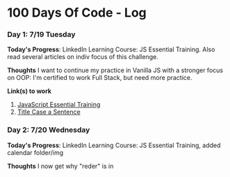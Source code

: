 # 100 Days Of Code - Log


### Day 1: 7/19 Tuesday

**Today's Progress**: LinkedIn Learning Course: JS Essential Training. Also read several articles on indiv focus of this challenge. 

**Thoughts** I want to continue my practice in Vanilla JS with a stronger focus on OOP: I'm certified to work Full Stack, but need more practice. 

**Link(s) to work**
1. [JavaScript Essential Training](https://www.linkedin.com/learning/javascript-essential-training/javascript-language-basics)
2. [Title Case a Sentence](https://www.freecodecamp.com/challenges/title-case-a-sentence)


### Day 2: 7/20 Wednesday

**Today's Progress**: LinkedIn Learning Course: JS Essential Training, added calendar folder/img

**Thoughts** I now get why "reder" is in <script> in html 

**Link(s) to work**
1. [JavaScript Essential Training](https://www.linkedin.com/learning/javascript-essential-training/javascript-language-basics)
  

### Day 3: 7/21 Wednesday

**Today's Progress**: LinkedIn Learning Course, practiced writing objects with methods and testing them.

**Thoughts** Methods confused me-now I know that they are just functions in an object.  

**Link(s) to work**
1. [JavaScript Essential Training](https://www.linkedin.com/learning/javascript-essential-training/javascript-language-basics)
  
### Day 4: 7/22 Thursday

**Today's Progress**: LinkedIn Learning Course-Object Classes, FreeCodeCamp Objects

**Thoughts** Will research today how to write Classes with nested parameters. 

**Link(s) to work**
1. [JavaScript Essential Training](https://www.linkedin.com/learning/javascript-essential-training/javascript-language-basics)
  
  
### Day 5: 7/23 Friday
**Today's Progress**: LinkedIn Learning Course-Object Classes, FreeCodeCamp Objects

**Thoughts** Will research today how to write Classes with nested parameters. 

**Link(s) to work**
1. [JavaScript Essential Training](https://www.linkedin.com/learning/javascript-essential-training/javascript-language-basics)


### Day 6: 7/23 Saturday
**Today's Progress**: LinkedIn Learning Course-Object Classes and Constructors: practiced making Classes, importing them as modules, manipulating data, and writing data to html

**Thoughts** Writing object properties to specific html tags is harder than I thought: I ended up just displaying the whole object in normal (ugly) formatting.  I won't stress about it now-it will probably come up later.  I also can see if I can adapt something else that I do know to work with this. 

**Link(s) to work**
1. [JavaScript Essential Training](https://www.linkedin.com/learning/javascript-essential-training/javascript-language-basics)
  
### Day 7: 7/24 Sunday
**Today's Progress**: Studied objects and constructors in "Javascript For Kids" by Nick Morgan

**Thoughts** Good book, but I wish it had Object Classes included, but they are quite new
  
### Day 8: 7/25 Monday
**Today's Progress**: Completed challenge in the Objects section of the LinkedIn JS course.  Also did a bit of microsoft training. 

**Thoughts** This is a good course, especially combined with the JS For Kids book. The book gave me a little extra help with methods. 

### Day 9: 7/26 Tuesday
**Today's Progress**: Practiced OOP, completed P section of course, planned out a practice app (animals making thier sounds)

**Thoughts** I'm excited to write my first OOP. I'm looking into how I want to do the images of the animals.
 
### Day 10: 7/27 Wednesday
**Today's Progress**: Got sucked into a rabbit hole researching and comparing apps.  Reviewed some practice code. Most of what I did today was really interview prep. 

**Thoughts** I didn't get to actually code today, but there was a lot of studying and research. 


### Day 11: 7/28 Thursday
**Today's Progress**: Started writing out my code for the Animal Sound OOP that I mapped out on Tuesday, practiced interacting with the DOM. 

**Thoughts** This project will be fun.  

**Link(s) to work**
1. [Animal Sounds Repo](https://github.com/TandiweP/AnimalSounds)
  
### Day 12: 7/29 Friday
**Today's Progress**: Added Boostrap CDN to my Animal Sound Repo and modified existing DOM management to fit those tags.  

**Thoughts** I'm traveling so I will listen to "CodeNewbie" and my developer audiobook.  I'm hoping to get time to work tonight so I may update it then. 

**Link(s) to work**
1. [Animal Sounds Repo](https://github.com/TandiweP/AnimalSounds)

### Day 13: 7/30 Saturday
**Today's Progress**: Due to traveling all day, I focused on researching different types of pipelines and reviewed OOP via online articles. I also saved someone's life, btw.  

**Thoughts** Researching on the go is doable, but it does not compare to actually coding. 

  
### Day 14: 7/31 Sunday
**Today's Progress**: I studied today and reviewed my LinkedIn.  I don't code on Sundays unless I have to.  

### Day 15: 8/1 Monday
**Today's Progress**: Interview prep, starting a new approach to algorithms. 

**Thoughts** I registered for HackerRank today.  
  
### Day 16: 8/2 Tuesday
**Today's Progress**: Interviewed via zoom, reviewed portfolio and made list of changes, started changing "SpeakSpeare", added a new object to "Animal Sounds", and completed a HackerRank challenge.   

**Thoughts** I am enjoying OOP and algorithms.  

**Link(s) to work**
1. [Animal Sounds Repo](https://github.com/TandiweP/AnimalSounds)  
2. [HackerRank](https://www.hackerrank.com)  
  
 ### Day 17: 8/3 Wednesday
**Today's Progress**: Worked on re-structuring "SpeakSpeare", reading articles, studying algorithms.   

**Thoughts** I really don't like my css setup for "SpeakSpeare"  

 ### Day 18: 8/4 Thursday
**Today's Progress**: SpeakSpeare re-styling, intense algorithm study.   

**Thoughts** Big O! And I think I'll just redo SpeakSpeare - don't like the way it is set up. 

### Day 19: 8/5 Friday
**Today's Progress**: LinkedIn JS course: DOM manipulation, specifically querySelector practice.  Also started a new algorith course. 

**Thoughts** It's good to brush up on the DOM-it's easy to forget how the syntax for selectors work.  It's also nice that I can do it easily in the chrome browser. 

**Link(s) to work**
1. [JavaScript Essential Training](https://www.linkedin.com/learning/javascript-essential-training/javascript-language-basics)
  
 ### Day 20: 8/6 Saturday
**Today's Progress**: querySelector and querySelectorAll practice.  Also doing them algorithms

**Thoughts** This log is kinda mundane and annoying...
  
**Link(s) to work**
1. [JavaScript Essential Training](https://www.linkedin.com/learning/javascript-essential-training/javascript-language-basics)

 ### Day 21: 8/7 Sunday
**Today's Progress**: Read "Algorithmic Programming" from No Starch Press
  
  
### Day 22: 8/8 Monday
**Today's Progress**: JS course, Did the MarkDown Tutorial, Started refactoring the scales repo. 
**Thoughts** I started a course today that I forgot I had bought on Udemy in 2020 **eyeroll**. 
  
**Link(s) to work**
1. [JavaScript Essential Training](https://www.linkedin.com/learning/javascript-essential-training/javascript-language-basics) 
2. [Scales Repo](https://github.com/TandiweP/scales) 
  

### Day 23: 8/9 Tuesday
**Today's Progress**: Worked on Scales repo, but didn't like the changes and retreated.  Spent time on MDN and Udemy. Practiced navigating the command line. 
**Thoughts** I'm mapping it out on paper and deciding how many seperate components I want it to have. 
  
**Link(s) to work**
1. [Scales Repo](https://github.com/TandiweP/scales) 
  
  
### Day 24: 8/10 Wednesday 
**Today**: Made new branch "rescale" of scales repo and combined two components into one. I also did a lot of css on it.  The form is working well, but I need to refactor my onSubmit function becuase I'm not even getting a console response:  **debugging time**!
  
### Day 25: 8/11 Thursday 
**Today**: Using "parseFloat" and "e.preventDefault" (after quite a lot of Chrome DevTools debugging and Stack Overflow searching) to get my gross, tare, net, and tons calculations to work on submit of the form. 
  
**Thoughts** I want to get them displaying on the page tomorrow.  I also want to set the calculation function to round it to two decimals (so I don't have eight digit responses in the tons hook). Later on, I want to set up a back end that will push results to data so it is recorded with date and time stamps for admin use.  

  
### Day 26: 8/12 Friday 
**Today**: Added new object to the Animal Sounds repo, reviewed arrays and sub-arrays on freecodecamp, added a new data set to Horror Films Repo, messed up Scales repo and had to retreat. 

### Day 27: 8/13 Saturday
**Today's Progress**: Continued work on scales repo and did more JS LinkedIn Course. Experimented with classList modifications.
  
**Thoughts** There are many ways to manipulate the DOM to show the results of the scale calculations, but I need to commit to one instead of building it, deleting it, then rebuilding it a different way, for eternity. 
  
**Link(s) to work**
1. [Scales Repo](https://github.com/TandiweP/scales) 
2. [JavaScript Essential Training](https://www.linkedin.com/learning/javascript-essential-training/javascript-language-basics)

  
  ### Day 28: 8/14 Sunday 
**Today**: Read up on JQUERY and DOM manipulation.  
  
  ### Day 29: 8/15 Monday
**Today's Progress**: Added a table to scale repo which will render calculation results to the DOM.  I'm researching what render method to use. 
  
**Thoughts** I think I will add a local data file to push data to so it can be stored and recalled.  I could pass these data props to the table function and render it that way.   
  
**Link(s) to work**
1. [Scales Repo](https://github.com/TandiweP/scales) 

  
### Day 30: 8/16 Tuesday
**Today's Progress**: Studied conditional functions and initialized a new repo which will allow users to select ice cream flavors, and availability will depend on a if/else statement. 
  
**Thoughts** I will start making more mini repos to practice basic concepts-its fun to have mini projects.   
  
**Link(s) to work**
1. [Ice Cream Menu](https://github.com/TandiweP/IceCreamMenu) 
  
### Day 31: 8/17 Wednesday
**Today's Progress**: Reviewed classSelector methods, practiced using them in the console of my scale repo, and completed another section in my JS Udemy Course. 

**Thoughts** I am skimming through the Udumy Course because I had purchased it two years ago and didn't use it (??????), and have since learned the concepts. A review is a good idea, though. 
  
**Link(s) to work**
1. [Scales Repo](https://github.com/TandiweP/scales) 
2. [JavaScript Essential Training](https://www.linkedin.com/learning/javascript-essential-training/javascript)
3. [Udemy Course: Web Developer Bootcamp](https://www.udemy.com/course/the-web-developer-bootcamp)

### Day 32: 8/18 Thursday
**Today's Progress**: LinkedIn JS course, added table component to Scales repo.  It shows the table but is not rendering the data...

**Thoughts** I think I should push the calculation to a json data file, then pull that in to the table file.  I want it to be accessible data anyway, and this will help. 
  
**Link(s) to work**
1. [Scales Repo](https://github.com/TandiweP/scales) 
2. [JavaScript Essential Training](https://www.linkedin.com/learning/javascript-essential-training/javascript)

### Day 33: 8/19 Friday
**Today's Progress**: I completed the first module for Azure training and did a lot of Microsoft 365 setting up/modifying for Porter Truck Repair. I also worked on the Ice Cream Menu css for fun and listened to an episode about the advantages of using Vanilla JS over frameworks. 
  
  
### Day 34: 8/20 Saturday
**Today's Progress**: Spent 9hrs doing Microsoft Admin things for Porter Truck Repair.  Most of it was researching and implementing cloud integrations and literally set up a new desktop so it would be AS SIMPLE TO USE AS POSSIBLE. I enjoyed this work, but only had a bit of time to do "fun" coding tonight. 

  
  ### Day 35: 8/21 Sunday 
**Today**: Read up on Algorithm structure and approach.  
  
  ### Day 36: 8/22 Monday
**Today's Progress**: Traveled a lot so I listened to three different podcast episodes on algorithms and technical interviews. When I got home, I did some reviewing of block and inline elements on my Udemy course. I then worked on onClick functions for my Ice Cream repo buttons. 
  
**Thoughts** I can sure get sucked in to css haha. Spent way too much time experimenting with button alignment, borders, margin, etc.    
  
**Link(s) to work**
1. [Ice Cream Menu](https://github.com/TandiweP/IceCreamMenu) 


### Day 37: 8/23 Tuesday
**Today's Progress**: Udemy course review of html semantics.  Went through various websites inspecting elements and seeing wether they have Semantic Elements or are just piles of divs. 
  
**Thoughts** I actually did not know about entity codes, which is a bit embarassing! When I've put the copyright symbol, etc. in my html, I've made it SOO difficult for myself by actually using svg's and jpegs! It was so simple all along lol. 
    
**Link(s) to work**
1. [Udemy Course: Web Developer Bootcamp](https://www.udemy.com/course/the-web-developer-bootcamp) 
  
### Day 38: 8/24 Wednesday
**Today's Progress**: A little Udemy and LinkedIn course, which spurred big ideas that led me to change the table format in the Scales repo and test manually appending articles (with Animal Objects) in "Animals" repo. 
  
**Thoughts** Having a great time but the ADHD brain is FLEXING today. If I was Carrie, this house would be screwed lol.  
    
**Link(s) to work**
1. [Udemy Course: Web Developer Bootcamp](https://www.udemy.com/course/the-web-developer-bootcamp) 
2. [Scales Repo](https://github.com/TandiweP/scales) 
3. [JavaScript Essential Training](https://www.linkedin.com/learning/javascript-essential-training/javascript)
4. [Animal Sounds Repo](https://github.com/TandiweP/AnimalSounds) 

### Day 39: 8/25 Thursday
**Today's Progress**: Studied proper table html syntax and organization on the Udemy course. I practieced by adding a table with flavor, price, and stock status to my ice cream repo.  
  
**Thoughts**  I'm itching to css the table, but I believe I make things harder for myself when I start formatting things before they are actually completely structured (I need to do Colspan and Rowspan). Plain html pains me, but I need to get used to it so that I can put of styling until it's done. 
    
**Link(s) to work**
1. [Udemy Course: Web Developer Bootcamp](https://www.udemy.com/course/the-web-developer-bootcamp) 
2. [Ice Cream Menu](https://github.com/TandiweP/IceCreamMenu) 
  
### Day 40: 8/26 Friday
**Today's Progress**: After doing a Code Wars kata which convertered speed from kilometoers per hour to centimeters per second, I created a practice repo which converts Cheetah speed from mph to kph. It has a bug which is making the output always 0, so I will come back to it this afternoon. 

**Thoughts**  Making lot's of mini projects for practice is really fun - today I focused on using semantic html and experimented with Emmet VSCode shortcuts as I created the converter. 
  
**Link(s) to work**
1. [Cheetah Speed Repo](https://github.com/TandiweP/CheetahSpeed)
2. [CodeWars Cockroach Speed Kata](https://www.codewars.com/kata/55fab1ffda3e2e44f00000c6/train/javascript)

### Day 41: 8/27 Saturday
**Today's Progress**: Very important personal day, so I did not do much. I did listen to a couple of Code Newbie podcasts and brainstorm. 
  
### Day 42: 8/28 Sunday 
**Today's Progress**: Reviewed several website formats and brainstormed. 

### Day 43: 8/29 Monday
**Today's Progress**: Completed Table section of the Udemy course.  Added to and stylized the Ice Cream Price table in my Ice Cream Menu repo.  
  
**Thoughts**  My table is in an html file for simplicity, but I think I will make it a JS object by moving into into a .js file and assigning it a variable and assigning that to the DOM.  
    
**Link(s) to work**
1. [Udemy Course: Web Developer Bootcamp](https://www.udemy.com/course/the-web-developer-bootcamp) 
2. [Ice Cream Menu](https://github.com/TandiweP/IceCreamMenu) 
  
### Day 44: 8/30 Tuesday
**Today's Progress**: Started Form section of the Udemy course.  Added a form that receives input of name and flavor texts as a method of users submitting suggestions for new flavors. 
  
**Thoughts**  I had a lot of fun making this form. 
    
**Link(s) to work**
1. [Udemy Course: Web Developer Bootcamp](https://www.udemy.com/course/the-web-developer-bootcamp) 
2. [Ice Cream Menu](https://github.com/TandiweP/IceCreamMenu) 
  
### Day 45: 8/31 Wednesday
**Today's Progress**: I had a really bad flare up of concussion symptoms today, so I wasn't able to code much.  The coding I did was to add hover effects to links and buttons in the Ice Cream Repo. I also listened to my coding audiobook on the early morning hike that triggered my flare up of vertigo, headache, eye pain, and brain fog. Yay! 
  
**Thoughts**  The hike seemed like a good idea at the time.  I forgot it's only been three weeks since the concussion. Silly me. 
    
**Link(s) to work**
1. [Ice Cream Menu](https://github.com/TandiweP/IceCreamMenu)

### Day 46: 9/1 Thursday
**Today's Progress**: Had a lot of fun adding new input to my icecream flavor form as I got ideas watching Udemy.  I also made changes to the Scales repo because I randomly realized a couple of bug solutions. 
  
**Thoughts**  Good afternoon coding.  It's weird to be holding off on the JS for the most part, but reviewing html and css is doing me a lot of good. 
    
**Link(s) to work**
1. [Udemy Course: Web Developer Bootcamp](https://www.udemy.com/course/the-web-developer-bootcamp) 
2. [Ice Cream Menu](https://github.com/TandiweP/IceCreamMenu)
3. [Scales Repo](https://github.com/TandiweP/scales) 
  
### Day 47: 9/2 Friday
**Today's Progress**: Added validation to my ice cream request form, then added a new html file with a form for ordering.  I have it mostly set up - just need to refine the radio inputs.  Also added validation to scales repo form. 
  
**Thoughts**  Having fun with my ice cream repo. Seeing the pro's and con's of having forms as js objects vs html files.  
    
**Link(s) to work**
1. [Udemy Course: Web Developer Bootcamp](https://www.udemy.com/course/the-web-developer-bootcamp) 
2. [Ice Cream Menu](https://github.com/TandiweP/IceCreamMenu)
3. [Scales Repo](https://github.com/TandiweP/scales) 
  
### Day 48: 9/3 Saturday
**Today's Progress**: I finished the HTML section of the Udemy bootcamp. It has been a GREAT review and filled in a few holes in my training. My ice cream repo is really fun so far and I look forward to adding js to it.  I also started a "Book Store" js challenge which is OOP and is provided with verbal instructions, which is more realistic for interview situations. 
  
**Thoughts**  I had trouble with my radio inputs until I realized I had different names set to each one!
    
**Link(s) to work**
1. [Udemy Course: Web Developer Bootcamp](https://www.udemy.com/course/the-web-developer-bootcamp) 
2. [Ice Cream Menu](https://github.com/TandiweP/IceCreamMenu)
3. [BookStore Repo](https://github.com/TandiweP/BookStore)
4. [JS Code Challenges](https://www.linkedin.com/learning/javascript-code-challenges)
  
### Day 49: 9/4 Sunday
**Today's Progress**: Focused on FamilySearch work and organizing my schedule for the upcoming week. 

### Day 50: 9/5 Monday
**Today's Progress**: Continued Udemy CSS section and did a lot of work modifying radio inputs, nav links, and buttons in the ice cream repo.  
  
**Thoughts**  I could style for DAYS.
    
**Link(s) to work**
1. [Udemy Course: Web Developer Bootcamp](https://www.udemy.com/course/the-web-developer-bootcamp) 
2. [Ice Cream Menu](https://github.com/TandiweP/IceCreamMenu)

### Day 51: 9/6 Tuesday
**Today's Progress**: Udemy CSS attributes, selectors, ids, classes review.  Changed buttons in Ice Cream Repo using css selection methods I don't typically use. 
  
**Thoughts**  Some selection methods are really irksome. 
    
**Link(s) to work**
1. [Udemy Course: Web Developer Bootcamp](https://www.udemy.com/course/the-web-developer-bootcamp) 
2. [Ice Cream Menu](https://github.com/TandiweP/IceCreamMenu)

### Day 52: 9/7 Wednesday
**Today's Progress**: Udemy CSS accessibility syntax and use.  Practiced it on the Cheetah Speed Repo.  I also blocked out sections of the page, flexboxing and adjusting. More to do there.  
  
**Thoughts**  ::
    
**Link(s) to work**
1. [Udemy Course: Web Developer Bootcamp](https://www.udemy.com/course/the-web-developer-bootcamp) 
2. [Cheetah Speed Repo](https://github.com/TandiweP/CheetahSpeed)
  
### Day 53: 9/8 Thursday
**Today's Progress**: Udemy CSS pseudo classes. Spent over an hour practicing them on the Cheetah repo and styling borders for various elements. 
  
**Thoughts**  Long day, but glad I got to code at the end of it. 
    
**Link(s) to work**
1. [Udemy Course: Web Developer Bootcamp](https://www.udemy.com/course/the-web-developer-bootcamp) 
2. [Cheetah Speed Repo](https://github.com/TandiweP/CheetahSpeed)
  
### Day 54: 9/9 Friday
**Today's Progress**: Finished Udemy CSS Selectors section and started the Box Model section.  I updated my MongoDB Bank Database and realized upon pulling up the bank itself that the link in my portfolio to it is actually linking to the older, unconnected, crappier one. So I updated that link and logged in to make sure that my database reflected changes.  Happy camper. 
  
**Thoughts**  I'm embarassed that my portfolio had a lame link for the last few months! BLUSH BLUSH BLUSH
    
**Link(s) to work**
1. [Udemy Course: Web Developer Bootcamp](https://www.udemy.com/course/the-web-developer-bootcamp) 
2. [Portfolio](https://tandiwep.github.io/)

### Day 55: 9/10 Saturday
**Today's Progress**: I got my js converter working in the cheetah repo.  The key problem was that was was not grabbing the value of the input when I used querySelectorAll.  I also started using a color pallete and playing with shapes and sizes.  
  
**Thoughts**  Another long day, and although I'm not a night owl, I sure seemed to have some brain juice tonight!
    
**Link(s) to work**
1. [Cheetah Speed Repo](https://github.com/TandiweP/CheetahSpeed)
  
### Day 56: 9/11 Sunday
**Today's Progress**: Read up on objects and methods-got some ideas for my OOP Animal Sounds repo. I also started digging into the canvas. 
  
### Day 57: 9/12 Monday
**Today's Progress**: More Udemy box-model.  I modified some of the Cheetah repo, but spend at least two hours getting my Animal Sounds repo working (re-did some of the object constructs, re-did cards,...).
  
**Thoughts**  My Animal Sounds repo is going to be cute.  
    
**Link(s) to work**
1. [Udemy Course: Web Developer Bootcamp](https://www.udemy.com/course/the-web-developer-bootcamp) 
2. [Cheetah Speed Repo](https://github.com/TandiweP/CheetahSpeed)
3. [Animal Sounds Repo](https://github.com/TandiweP/AnimalSounds)
  
### Day 58: 9/13 Tuesday
**Today's Progress**: Completed Udemy CSS box model.  Used new knowledge about inline vs block vs inline-block to restyle some elements in the Animal Sounds repo. 
  
**Thoughts**  Silly that I didn't realize that I could change inline to block, etc. 
    
**Link(s) to work**
1. [Udemy Course: Web Developer Bootcamp](https://www.udemy.com/course/the-web-developer-bootcamp)
2. [Animal Sounds Repo](https://github.com/TandiweP/AnimalSounds)
  
### Day 59: 9/14 Wednesday
**Today's Progress**: Udemy CSS opacity/alpha and position. Experimented with a couple of repos.  As part of a joke, I started a magazine landing page. 
  
**Thoughts**  I use the opacity property frequently, but did not actually know that alpha was a thing (or forgot it). 
    
**Link(s) to work**
1. [Udemy Course: Web Developer Bootcamp](https://www.udemy.com/course/the-web-developer-bootcamp)
2. [Gag Magazine Repo](https://github.com/TandiweP/MAN)
  
### Day 60: 9/15 Thursday
**Today's Progress**: Had a meeting go WAAYY longer than I thought tonight, so I only got some practice in.  I think it totalled to about an hour.  It was mostly positioning things and doing other styles on my gag magazine repo.  
  
**Thoughts**  Chose to stay up and do this after a long day-hope these late nights pay off :). 
    
**Link(s) to work**
1. [Udemy Course: Web Developer Bootcamp](https://www.udemy.com/course/the-web-developer-bootcamp)
2. [Gag Magazine Repo](https://github.com/TandiweP/MAN)
  
### Day 61: 9/16 Friday
**Today's Progress**: A bit frustrating today-work went WAAAY over and destroyed my brain so just looking at a screen makes my eyeballs want to ditch their cute little cupcake holders.  I tried doing Udemy but my brain is done.  Ended up doing just a bit of css.  
  
**Thoughts**  Glad I at least listened to coding stuff today :\  
    
**Link(s) to work**
1. [Udemy Course: Web Developer Bootcamp](https://www.udemy.com/course/the-web-developer-bootcamp)
2. [Animal Sounds Repo](https://github.com/TandiweP/Animal)
  
### Day 62: 9/17 Saturday
**Today's Progress**: Enjoyed starting CSS Animations on Udemy.  I added a new page to the Ice Cream repo in which I worked on having a circle fall onto a cone (like an ice cream cone, yo). The dropping circle is easy-its getting the cone to be the right shape and not go down with the circle that's a bit tough. I changed margins on hover and that helps a bit, but there is still space.  I'll have to inspect other box model properties there-maybe there's a padding set that I don't realize. 
  
**Thoughts**  You know I love CSS and now it MOVES! But how do I keep the cone beneath from moving with it..?  
    
**Link(s) to work**
1. [Udemy Course: Web Developer Bootcamp](https://www.udemy.com/course/the-web-developer-bootcamp)
2. [Ice Cream Menu](https://github.com/TandiweP/IceCreamMenu)


### Day 63: 9/18 Sunday 
**Today**: Added experience to Parker Dewey and applied for jobs.   

### Day 64: 9/19 Monday
**Today's Progress**: Finished Udemy CSS Transition/transformation section.  Did a code-along to chanage buttons in my animal repo and also went into the ice cream repo and fixed the cone so that it was the right size using transform(scale).  
  
**Thoughts**  I should have finished the video on Saturday instead of spending over an hour messing with the cone lol cry.  
    
**Link(s) to work**
1. [Udemy Course: Web Developer Bootcamp](https://www.udemy.com/course/the-web-developer-bootcamp)
2. [Ice Cream Menu](https://github.com/TandiweP/IceCreamMenu)
3. [Animal Sounds Repo](https://github.com/TandiweP/Animal)

### Day 65: 9/20 Tuesday
**Today's Progress**: General on-paper draft of Porter Truck Repair website.  Got the skeleton up, though it's missing some limbs lol. 
  
**Thoughts** My practice repos helped me get this up fast.   
    
**Link(s) to work**
1. [Porter Truck Repair Repo](https://github.com/TandiweP/PorterTruckRepair)

### Day 66: 9/21 Wednesday
**Today's Progress**: Udemy background image. I was experienced with it but picked up a couple of very useful tips.  Set a photo I'd taken of a truck engine a couple years ago as the background image of the Porter Truck Repair website. 
  
**Thoughts** Too bad I can't mess with opacity of the image without messing with the text, too. I will either get fancy with selectors/pseudo elements or just do opacity adjustments to the image itself in photoshop.   
    
**Link(s) to work**
1. [Udemy Course: Web Developer Bootcamp](https://www.udemy.com/course/the-web-developer-bootcamp)
2. [Porter Truck Repair Repo](https://github.com/TandiweP/PorterTruckRepair)
  
### Day 67: 9/22 Thursday
**FanX Trip Day 1 (no laptop)**:  CSS code along focused on image spacing and white space issues. Got Github on iPad. Algorithm review.
  
### Day 68: 9/23 Friday
**FanX Trip Day 2 (no laptop)**:  Udemy Flexbox Intro. Reviewed Flexbox Documentation. Scouted out websites of panelists/artists at FanX.
  
### Day 69: 9/24 Saturday
**FanX Trip Day 3 (laptop...late at night)**:  Reviewed the Spread and Rest operators while I was in a panel. Tonight I did some work on the GCPorter Website (a bit of CSS).

### Day 70: 9/25 Sunday
**Today's Progress**:  Family Search, looked at websites with specific styles. 
  
### Day 71: 9/26 Monday
**Today's Progress**: Started Udemy Flexbox and followed along with the contact page of the Porter Truck Repair Repo. I had reviewed flexbox while standing in line at Dollar Tree for twenty minutes, so that helped. I use it a lot but I forget main/cross axis rules and orientations. I also fixed css on the arrow links so they were no longer invisible haha. 
  
**Thoughts** You really can get things done while standing in line.     
    
**Link(s) to work**
1. [Udemy Course: Web Developer Bootcamp](https://www.udemy.com/course/the-web-developer-bootcamp)
2. [Porter Truck Repair Repo](https://github.com/TandiweP/PorterTruckRepair)
  
### Day 72: 9/27 Tuesday
**Today's Progress**: Continued Udemy flexbox and learned that I had been messing myself up all along with how I used the "flex-items" property.  I used my new understanding to fix my Animal Sounds cards. I also added a Navbar. 
  
**Thoughts** I should just keep a flexbox ref open all the time.  Tattoo on my forearm???   
    
**Link(s) to work**
1. [Udemy Course: Web Developer Bootcamp](https://www.udemy.com/course/the-web-developer-bootcamp)
2. [Animal Sounds Repo](https://github.com/TandiweP/Animal)

### Day 73: 9/28 Wednesday
**Today's Progress**: Finished Udemy flexbox section. Added flex grow properties to Animal Sounds cards. 
  
**Thoughts** I understand the shorthand, but for now I prefer writing the properties out individually. 
    
**Link(s) to work**
1. [Udemy Course: Web Developer Bootcamp](https://www.udemy.com/course/the-web-developer-bootcamp)
2. [Animal Sounds Repo](https://github.com/TandiweP/Animal))

### Day 74: 9/29 Thurssday
**Today's Progress**: Coudn't focus on Udemy (long stressful work day), so I decided to have fun trying out styling techniques I've studied recently and restyled the gag magazine repo I made. 
  
**Thoughts** I think I will make the button to subscribe be a link to webMd's Narcissist diagnosis. 
    
**Link(s) to work**
1. [Gag Magazine Repo](https://github.com/TandiweP/MAN)

### Day 75: 9/30 Friday
**Today's Progress**: Because I was on the road 10+ hours today with work, I am having a very difficult time focusing on and takin in instruction.  I hope when I get back to my regular schedule, I'll be able to move forward.  Tonight I settled on added text shadow and other styles to the Porter Truck Repair repo. 
  
**Thoughts** Getting anxious to write some JS-it's been a minute (focusing on CSS lately).      
    
**Link(s) to work**
1. [Porter Truck Repair Repo](https://github.com/TandiweP/PorterTruckRepair)

### Day 76: 10/1 Saturday
**Today's Progress**: Started Udemy media queries.  Spent time re-doing flexbox in the Animal Sounds Repo.  
  
**Thoughts** I need to di deeper into the media query options. 
    
**Link(s) to work**
1. [Udemy Course: Web Developer Bootcamp](https://www.udemy.com/course/the-web-developer-bootcamp)
2. [Animal Sounds Repo](https://github.com/TandiweP/Animal)

### Day 77: 10/2 Sunday
**Today's Progress**:  Listsened to Code Newbie. 
  
### Day 78: 10/3 Monday
**Today's Progress**: Did media queries on Animal Sounds repo (successfully).  The Udemy course now has a code-along pricing panel, so I added a service calls pricing panel to my Porter Truck Repair site.  I have started it and added custom icons.  Looking forward to doing more.   
  
**Thoughts** I want to go back and fix responsive issues with other sites-especially those on my portfolio. 
    
**Link(s) to work**
1. [Udemy Course: Web Developer Bootcamp](https://www.udemy.com/course/the-web-developer-bootcamp)
2. [Animal Sounds Repo](https://github.com/TandiweP/Animal)
3. [Porter Truck Repair Repo](https://github.com/TandiweP/PorterTruckRepair)

### Day 79: 10/4 Tuesday
**Today's Progress**: Continued Udemy code along (pricing panel that I'm modifying for Porter Truck Repair Service Calls).  I transferred the css to it's own sheet when I was introduced to CSS Reset, which is a very new and beautiful thing to me. I've seen it in other people's code, but always thougth it was something complicated that went over my head. WRONG! 
  
**Thoughts** CSS reset, where hast thou been all my life? 
    
**Link(s) to work**
1. [Udemy Course: Web Developer Bootcamp](https://www.udemy.com/course/the-web-developer-bootcamp)
2. [Porter Truck Repair Repo](https://github.com/TandiweP/PorterTruckRepair)

### Day 80: 10/5 Wednesday
**Today's Progress**: Started Udemy Bootstrap section.  Created a Podcasts repo to have a new project to work on that has both a css sheet and Bootstrap. 
  
**Thoughts** It will be fun to go over Bootstrap again. 
    
**Link(s) to work**
1. [Udemy Course: Web Developer Bootcamp](https://www.udemy.com/course/the-web-developer-bootcamp)
2. [Podcasts Repo](https://github.com/TandiweP/Podcasts)  
  
### Day 81: 10/6 Thursday
**Today's Progress**: Udemy Bootstrap containers and buttons.  Coded along with the podcasts repo. 
  
**Thoughts** I thought I knew Bootstrap really well, but I completely missed the purpose of containers. My life would have been SO MUCH EASIER if I'd used them in my Capstone instead of regular divs. 
    
**Link(s) to work**
1. [Udemy Course: Web Developer Bootcamp](https://www.udemy.com/course/the-web-developer-bootcamp)
2. [Podcasts Repo](https://github.com/TandiweP/Podcasts)  

  
### Day 82: 10/7 Friday
**Today's Progress**: Finished Udemy Bootstrap basic section (tonight made a js deactivatable alert and did a practice section). I also listened to about an hour of "The Pragmatic Programmer" on the drive.  Understood about 50-60% of it. I did like the idea to make your code crash early so it doesn't crash it later and you have to dive back to figure things out. I also want to learn how to "decouple" functions because that is definitely an issue with me. 
  
**Thoughts** Proud of myself for coding after a looong day.  Glad I finished a Bootstrap Udemy section. Here comes the grid!
    
**Link(s) to work**
1. [Udemy Course: Web Developer Bootcamp](https://www.udemy.com/course/the-web-developer-bootcamp)
2. [Podcasts Repo](https://github.com/TandiweP/Podcasts) 
  
### Day 83: 10/8 Saturday
**Today's Progress**: Started Bootstrap Grid System on Udemy.  Added another html page for the horror genre to my Podcasts repo which has rows and columns displaying info about specific episodes.  
  
**Thoughts** You bet I also listened to "The Pragmatic Programmer" on my am hike :).
    
**Link(s) to work**
1. [Udemy Course: Web Developer Bootcamp](https://www.udemy.com/course/the-web-developer-bootcamp)
2. [Podcasts Repo](https://github.com/TandiweP/Podcasts) 
  
### Day 84: 10/9 Sunday
**Today's Progress**: Contacted a local business via Messenger about making a free website. It's a two woman business which decorates porches and provides tiers of service. St. G News had done a piece on them. Surprised they immediately responded with enthusiasm.  A little freaked about that. Will schedule a meeting? Also added Bootstrap Navbar to Podcasts home. 
  
**Thoughts** You bet I also listened to "The Pragmatic Programmer" on my am hike :).
    
**Link(s) to work**
1. [Podcasts Repo](https://github.com/TandiweP/Podcasts) 
  
### Day 85: 10/10 Monday
**Today's Progress**: Bootstrap Responsive Grid on Udemy. I mainly focused my practice on making three images responsive.  Unsplash is such a gem.  
  
**Thoughts** Such a crazy day that I forgot all about responding to the company's interest!
    
**Link(s) to work**
1. [Udemy Course: Web Developer Bootcamp](https://www.udemy.com/course/the-web-developer-bootcamp)
2. [Podcasts Repo](https://github.com/TandiweP/Podcasts) 
  
### Day 86: 10/11 Tuesday
**Today's Progress**: In anticipation of an insane day, I coded in the morning.  I only did 30 min and it involved revising some things on the MAN repo (which needs a LOT of attention, but it was a joke at the time of conception so I may just delete it). I also listend to a coding podcast on my long drive.  
  
**Thoughts** Proud of myself for coding BEFORE my big day started. 
    
**Link(s) to work**
1. [MAN](https://github.com/TandiweP/MAN) 
  
### Day 87: 10/12 Wednesday
**Today's Progress**: Bootstrap Grid Utilities on Udemy. Changed navbars and reviewed options for alignment.  Added a contact.html page in anticipation of doing Bootstrap Forms next.   
  
**Thoughts** I need to review tying custom css to Bootstrap-how do I do it without messing everything up? I have used inline styling with this in the past, but I'd rather have it in the css file. 
    
**Link(s) to work**
1. [Udemy Course: Web Developer Bootcamp](https://www.udemy.com/course/the-web-developer-bootcamp)
2. [Podcasts Repo](https://github.com/TandiweP/Podcasts) 
  
### Day 88: 10/13 Thursday
**Today's Progress**: Bootstrap Forms on Udemy. Spent some time doing my own for the Podcasts "contact" page.   
  
**Thoughts** I coded for about two hours after a very long day working. Proud of myself.  Also listened to Code Newbie Podcast.  
    
**Link(s) to work**
1. [Udemy Course: Web Developer Bootcamp](https://www.udemy.com/course/the-web-developer-bootcamp)
2. [Podcasts Repo](https://github.com/TandiweP/Podcasts) 
  

### Day 89: 10/14 Friday
**Today's Progress**: Bootstrap Navbars on Udemy. Followed along with "Podcasts"   
  
**Thoughts** I listened to two episodes of "Compiler" today-it's a bit to get used to, but I think it will be beneficial. 
    
**Link(s) to work**
1. [Udemy Course: Web Developer Bootcamp](https://www.udemy.com/course/the-web-developer-bootcamp)
2. [Podcasts Repo](https://github.com/TandiweP/Podcasts) 
